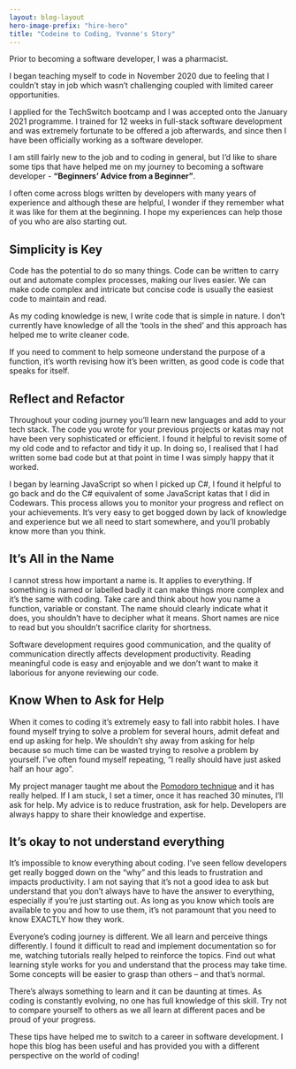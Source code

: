 ```yaml
---
layout: blog-layout
hero-image-prefix: "hire-hero"
title: "Codeine to Coding, Yvonne's Story"
---
```


Prior to becoming a software developer, I was a pharmacist.

I began teaching myself to code in November 2020 due to feeling that I couldn’t stay in job which wasn’t challenging coupled with limited career opportunities.

I applied for the TechSwitch bootcamp and I was accepted onto the January 2021 programme. I trained for 12 weeks in full-stack software development and was extremely fortunate to be offered a job afterwards, and since then I have been officially working as a software developer. 

I am still fairly new to the job and to coding in general, but I’d like to share some tips that have helped me on my journey to becoming a software developer - **“Beginners’ Advice from a Beginner”**.  

I often come across blogs written by developers with many years of experience and although these are helpful, I wonder if they remember what it was like for them at the beginning. I hope my experiences can help those of you who are also starting out. 


<!--more-->

## Simplicity is Key
Code has the potential to do so many things. Code can be written to carry out and automate complex processes, making our lives easier. We can make code complex and intricate but concise code is usually the easiest code to maintain and read. 

As my coding knowledge is new, I write code that is simple in nature. I don’t currently have knowledge of all the ‘tools in the shed’ and this approach has helped me to write cleaner code.

If you need to comment to help someone understand the purpose of a function, it’s worth revising how it’s been written, as good code is code that speaks for itself.

## Reflect and Refactor
Throughout your coding journey you’ll learn new languages and add to your tech stack. The code you wrote for your previous projects or katas may not have been very sophisticated or efficient. I found it helpful to revisit some of my old code and to refactor and tidy it up. In doing so, I realised that I had written some bad code but at that point in time I was simply happy that it worked. 

I began by learning JavaScript so when I picked up C#, I found it helpful to go back and do the C# equivalent of some JavaScript katas that I did in Codewars. This process allows you to monitor your progress and reflect on your achievements. It’s very easy to get bogged down by lack of knowledge and experience but we all need to start somewhere, and you’ll probably know more than you think.

## It’s All in the Name
I cannot stress how important a name is. It applies to everything. If something is named or labelled badly it can make things more complex and it’s the same with coding. Take care and think about how you name a function, variable or constant. The name should clearly indicate what it does, you shouldn’t have to decipher what it means. Short names are nice to read but you shouldn’t sacrifice clarity for shortness. 

Software development requires good communication, and the quality of communication directly affects development productivity. Reading meaningful code is easy and enjoyable and we don’t want to make it laborious for anyone reviewing our code. 

## Know When to Ask for Help
When it comes to coding it’s extremely easy to fall into rabbit holes. I have found myself trying to solve a problem for several hours, admit defeat and end up asking for help. We shouldn’t shy away from asking for help because so much time can be wasted trying to resolve a problem by yourself. I’ve often found myself repeating, “I really should have just asked half an hour ago”. 

My project manager taught me about the [Pomodoro technique](https://en.wikipedia.org/wiki/Pomodoro_Technique) and it has really helped. If I am stuck, I set a timer, once it has reached 30 minutes, I’ll ask for help. My advice is to reduce frustration, ask for help. Developers are always happy to share their knowledge and expertise.

## It’s okay to not understand everything
It’s impossible to know everything about coding. I’ve seen fellow developers get really bogged down on the “why” and this leads to frustration and impacts productivity. I am not saying that it’s not a good idea to ask but understand that you don’t always have to have the answer to everything, especially if you’re just starting out. As long as you know which tools are available to you and how to use them, it’s not paramount that you need to know EXACTLY how they work. 

Everyone’s coding journey is different. We all learn and perceive things differently. I found it difficult to read and implement documentation so for me, watching tutorials really helped to reinforce the topics. Find out what learning style works for you and understand that the process may take time. Some concepts will be easier to grasp than others – and that’s normal.

There’s always something to learn and it can be daunting at times. As coding is constantly evolving, no one has full knowledge of this skill. Try not to compare yourself to others as we all learn at different paces and be proud of your progress.

These tips have helped me to switch to a career in software development. I hope this blog has been useful and has provided you with a different perspective on the world of coding!


